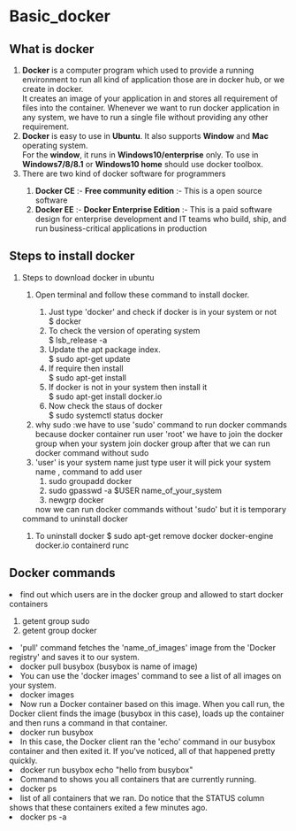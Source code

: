 # Basic_docker
## What is docker 
<ol>
<li>
<strong>Docker</strong> is a computer program which used to provide a running environment to run all kind of application those are in docker hub, or we create in docker.</br>
It creates an image of your application in and stores all requirement of files into the container. Whenever we want to run docker application in any system, we have to run a single file without providing any other requirement.</li>
<li><strong>Docker</strong> is easy to use in <strong>Ubuntu</strong>. It also supports <strong>Window</strong> and <strong>Mac</strong> operating system.</br>
For the <strong>window</strong>, it runs in <strong>Windows10/enterprise</strong> only. To use in <strong>Windows7/8/8.1</strong> or <strong>Windows10 home</strong> should use docker toolbox.</li>
<li>There are two kind of docker software for programmers</li>
<ol>
<li><strong>Docker CE</strong> :- <strong>Free community edition</strong> :- This is a open source software </li>
<li><strong>Docker EE</strong> :- <strong>Docker Enterprise Edition</strong> :- This is a paid software design for enterprise development and IT teams who build, ship, and run business-critical applications in production </li>
</ol>
</ol>

## Steps to install docker
<ol>
<li>Steps to download docker in ubuntu</li>
<ol>
<li>Open terminal and follow these command to install docker.</li>
<ol>
<li>Just type 'docker' and check if docker is  in your system or not</br> 
    $ docker</li>
<li>To check the version of operating system</br>
    $ lsb_release -a </li>
<li>Update the apt package index.</br>
    $ sudo apt-get update</li>
<li>If require then install </br>
    $ sudo apt-get install </li>
<li>If docker is not in your system then install it </br>
    $ sudo apt-get install docker.io</li>
<li>Now check the staus of docker </br>
    $ sudo systemctl status docker </li>
 </ol>   
<li>why sudo :we have to use 'sudo' command to run docker commands because docker container run  user 'root' we have to join the docker group when your system join docker group after that we can  run docker command without sudo</li>
<li>'user' is your system name just type user it will pick your system name , command to add user 
  <ol><li>sudo groupadd docker</li>
      <li>sudo gpasswd -a $USER name_of_your_system</li>
      <li>newgrp docker</li></ol>
     now we can run docker commands without 'sudo' but it is temporary</li></ol
<li>command to uninstall docker</li>
 <ol>
<li>To uninstall docker  $ sudo apt-get remove docker docker-engine docker.io containerd runc</li>
</ol>
</ol>

## Docker commands
<li>find out which users are in the docker group and allowed to start docker containers</li>
 <ol><li>getent group sudo</li>
     <li>getent group docker</li></ol>

<li>'pull' command fetches the 'name_of_images' image from the 'Docker registry' and saves it to our system.
 <li>docker pull busybox (busybox is name of image)</li></li>

<li>You can use the 'docker images' command to see a list of all images on your system.</li>
<li>docker images</li></li>


<li>Now run a Docker container based on this image. When you call run, the Docker client finds the image (busybox in this case), loads up the container and then runs a command in that container. 
<li>docker run busybox</li></li>

<li>In this case, the Docker client  ran the 'echo' command in our busybox container and then exited it. If you've noticed, all of that happened pretty quickly.
<li>docker run busybox echo "hello from busybox"</li></li>

<li>Command to shows you all containers that are currently running.
<li>docker ps</li></li>

<li>list of all containers that we ran. Do notice that the STATUS column shows that these containers exited a few minutes ago.
<li>docker ps -a</li></li>
</ol>
